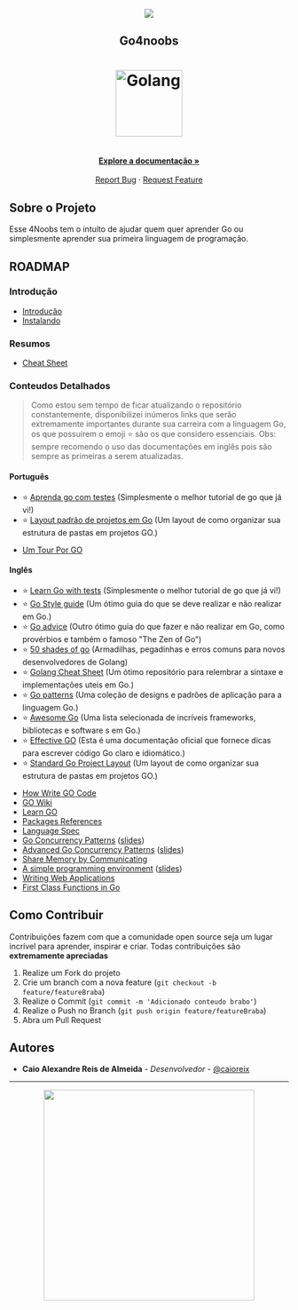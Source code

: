 <!-- Logo 4noobs -->

<p align="center">
  <a href="https://github.com/he4rt/4noobs" target="_blank">
    <img src="./images/4noobs_header.svg">
  </a>
</p>

<!-- Title -->

<p align="center">
  <h2 align="center">Go4noobs</h2>

  <h1 align="center"><img src="./images/go_logo.svg" alt="Golang" width="120"></h1>
  
  <p align="center">
    <br />
    <a href="#ROADMAP"><strong>Explore a documentação »</strong></a>
    <br />
    <br />
    <a href="https://github.com/gaviusking/Go4Noobs/issues/new">Report Bug</a>
    ·
    <a href="https://github.com/gaviusking/Go4Noobs/issues/new">Request Feature</a>
  </p>
</p>

 <!-- ABOUT THE PROJECT -->

## Sobre o Projeto
Esse 4Noobs tem o intuito de ajudar quem quer aprender Go ou simplesmente aprender sua primeira linguagem de programação.

<!-- ROADMAP OF PROJECT -->

## ROADMAP

### Introdução

- [Introdução](./modules/introducao.md#introdução)
- [Instalando](./modules/instalando.md#instalando)

### Resumos

- [Cheat Sheet](./modules/cheat-sheet.md#cheat-sheet)

### Conteudos Detalhados

> Como estou sem tempo de ficar atualizando o repositório constantemente, disponibilizei inúmeros links que serão extremamente importantes durante sua carreira com a linguagem Go, os que possuírem o emoji ⭐ são os que considero essenciais. Obs: sempre recomendo o uso das documentações em inglês pois são sempre as primeiras a serem atualizadas.

#### Português

- ⭐ [Aprenda go com testes](https://quii.gitbook.io/learn-go-with-tests/) (Simplesmente o melhor tutorial de go que já vi!)
- ⭐ [Layout padrão de projetos em Go](https://github.com/golang-standards/project-layout/blob/master/README_ptBR.md) (Um layout de como organizar sua estrutura de pastas em projetos GO.)
>
- [Um Tour Por GO](https://go-tour-br.appspot.com/welcome/1)

#### Inglês

- ⭐ [Learn Go with tests](https://quii.gitbook.io/learn-go-with-tests/) (Simplesmente o melhor tutorial de go que já vi!)
- ⭐ [Go Style guide](https://github.com/bahlo/go-styleguide) (Um ótimo guia do que se deve realizar e não realizar em Go.)
- ⭐ [Go advice](https://github.com/cristaloleg/go-advice) (Outro ótimo guia do que fazer e não realizar em Go, como provérbios e também o famoso "The Zen of Go")
- ⭐ [50 shades of go](http://devs.cloudimmunity.com/gotchas-and-common-mistakes-in-go-golang/) (Armadilhas, pegadinhas e erros comuns para novos desenvolvedores de Golang)
- ⭐ [Golang Cheat Sheet](https://github.com/a8m/golang-cheat-sheet) (Um ótimo repositório para relembrar a sintaxe e implementações uteis em Go.)
- ⭐ [Go patterns](https://github.com/tmrts/go-patterns) (Uma coleção de designs e padrões de aplicação para a linguagem Go.)
- ⭐ [Awesome Go](https://github.com/avelino/awesome-go) (Uma lista selecionada de incríveis frameworks, bibliotecas e software s em Go.)
- ⭐ [Effective GO](https://golang.org/doc/effective_go.html) (Esta é uma documentação oficial que fornece dicas para escrever código Go claro e idiomático.)
- ⭐ [Standard Go Project Layout](https://github.com/golang-standards/project-layout) (Um layout de como organizar sua estrutura de pastas em projetos GO.)
>
- [How Write GO Code](https://golang.org/doc/code.html)
- [GO Wiki](https://github.com/golang/go/wiki)
- [Learn GO](https://github.com/golang/go/wiki/Learn)
- [Packages References](https://golang.org/pkg/)
- [Language Spec](https://golang.org/ref/spec)
- [Go Concurrency Patterns](https://www.youtube.com/watch?v=f6kdp27TYZs&ab_channel=GoogleDevelopers) ([slides](https://talks.golang.org/2012/concurrency.slide#1))
- [Advanced Go Concurrency Patterns](https://www.youtube.com/watch?v=QDDwwePbDtw&ab_channel=GoogleDevelopers) ([slides](https://talks.golang.org/2013/advconc.slide#1))
- [Share Memory by Communicating](https://golang.org/doc/codewalk/sharemem/)
- [A simple programming environment](https://vimeo.com/53221558) ([slides](https://talks.golang.org/2012/simple.slide))
- [Writing Web Applications](https://golang.org/doc/articles/wiki/)
- [First Class Functions in Go](https://golang.org/doc/codewalk/functions/)

<!-- CONTRIBUTING -->
## Como Contribuir

Contribuições fazem com que a comunidade open source seja um lugar incrível para aprender, inspirar e criar. Todas contribuições
são **extremamente apreciadas**

1. Realize um Fork do projeto
2. Crie um branch com a nova feature (`git checkout -b feature/featureBraba`)
3. Realize o Commit (`git commit -m 'Adicionado conteudo brabo'`)
4. Realize o Push no Branch (`git push origin feature/featureBraba`)
5. Abra um Pull Request

## Autores

- **Caio Alexandre Reis de Almeida** - _Desenvolvedor_ - [@caioreix](https://twitter.com/caioreix)

---

<p align="center">
  <a href="https://github.com/he4rt/4noobs" target="_blank">
    <img src="./images/4noobs_footer.svg" width="380">
  </a>
</p>
